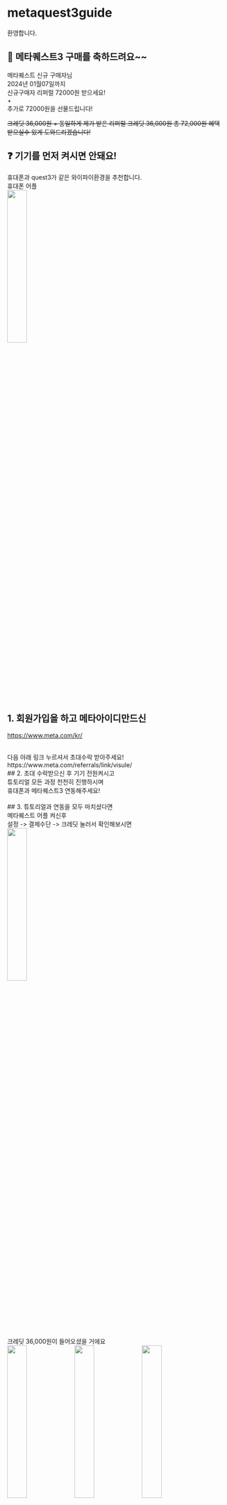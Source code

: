# metaquest3guide
환영합니다.


## 🙌 **메타퀘스트3** 구매를 축하드려요~~

메타퀘스트 신규 구매자님 ​<br/>
2024년 01월07일까지 <br/>
신규구매자 리퍼럴 72000원 받으세요! <br/>
+<br/>
추가로 72000원을 선물드립니다!<br/>

<del>크레딧 36,000원 + 동일하게 제가 받은 리퍼럴 크레딧 36,000원
총 72,000원 혜택 받으실수 있게 도와드리겠습니다!</del>

## ❓ 기기를 먼저 켜시면 안돼요!
휴대폰과 quest3가 같은 와이파이환경을 추천합니다. <br/>
휴대폰 어플 <br/>
<img src="https://github.com/metaquest3/metaquest3guide/assets/155597424/422be818-d177-46b1-8012-773338942587" width="30%" height="30%"/>
<br>
## 1. 회원가입을 하고 메타아이디만드신
https://www.meta.com/kr/

  <br/>
다음 아래 링크 누르셔서 초대수락 받아주세요!​ <br/>
https://www.meta.com/referrals/link/visule/
​ <br/>
## 2. 초대 수락받으신 후 기기 전원켜시고 <br/>
튜토리얼 모든 과정 천천히 진행하시며 <br/>
휴대폰과 메타퀘스트3 연동해주세요! <br/>
​ <br/>
## 3. 튜토리얼과 연동을 모두 마치셨다면 <br/>
메타퀘스트 어플 켜신후 <br/>
설정 -> 결제수단 -> 크레딧 눌러서 확인해보시면 <br/>

<img src="https://github.com/metaquest3/metaquest3guide/assets/155597424/95a5c496-7352-4f1b-8969-b50a4cf45dc7"  width="30%" height="30%"/>

 <br/>
크레딧 36,000원이 들어오셨을 거에요
 <br/>
<img src="https://github.com/metaquest3/metaquest3guide/assets/155597424/5fcdc470-2d5b-45cd-9695-8ece5ef1c50e"  width="30%" height="30%"/>
<img src="https://github.com/metaquest3/metaquest3guide/assets/155597424/97b5ad2b-7c16-4c61-867e-d149841e7e70"  width="30%" height="30%"/>
<img src="https://github.com/metaquest3/metaquest3guide/assets/155597424/afcc2650-784e-4728-a680-cb14d9815584"  width="30%" height="30%"/>

 <br/>
정상적으로 크레딧 들어온 것 확인후 오픈채팅방 들어오셔서 <br/>
<h2> %% VR게임 바로 자신의 크레딧으로 구매하지 마시고 할인받은 링크 받아 구매추천 %%</h2>
원하는 게임 알려주시면 보내드립니다! <br/>
 <br/>
메타퀘스트 신규구매자 리퍼럴 문의방 
 <br/>
https://open.kakao.com/o/shEzzAZf
 <br/>

